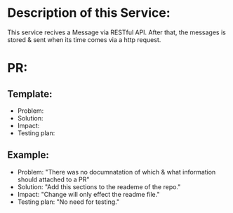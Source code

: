 <!-- Description -->
<!-- thie service recives messages via Rest requests  -->
<!-- & sends them to the relavent service by thier given time  -->
<!-- PR template -->
# Description of this Service:
This service recives a Message via RESTful API.
After that, the messages is stored & sent when its time comes via a http request.


# PR:
## Template:
- Problem:
- Solution:
- Impact:
- Testing plan:
## Example:
- Problem: "There was no documnatation of which & what information should attached to a PR"
- Solution: "Add this sections to the reademe of the repo."
- Impact: "Change will only effect the readme file."
- Testing plan: "No need for testing."
